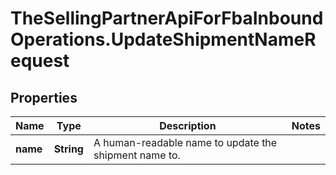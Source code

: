 # TheSellingPartnerApiForFbaInboundOperations.UpdateShipmentNameRequest

## Properties
Name | Type | Description | Notes
------------ | ------------- | ------------- | -------------
**name** | **String** | A human-readable name to update the shipment name to. | 


